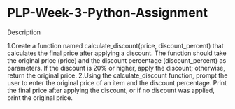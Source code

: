 # PLP-Week-3-Python-Assignment

Description

1.Create a function named calculate_discount(price, discount_percent) that calculates the final price after applying a discount. The function should take the original price (price) and the discount percentage (discount_percent) as parameters. If the discount is 20% or higher, apply the discount; otherwise, return the original price.
2.Using the calculate_discount function, prompt the user to enter the original price of an item and the discount percentage. Print the final price after applying the discount, or if no discount was applied, print the original price.
